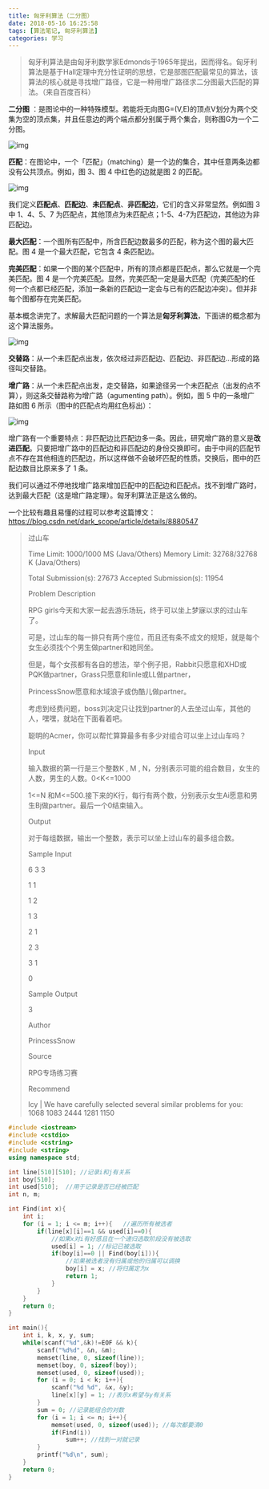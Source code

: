 ```yaml
---
title: 匈牙利算法（二分图）
date: 2018-05-16 16:25:58
tags: [算法笔记, 匈牙利算法]
categories: 学习
---
```




> 匈牙利算法是由匈牙利数学家Edmonds于1965年提出，因而得名。匈牙利算法是基于Hall定理中充分性证明的思想，它是部图匹配最常见的算法，该算法的核心就是寻找增广路径，它是一种用增广路径求二分图最大匹配的算法。（来自百度百科）



**二分图** ：是图论中的一种特殊模型。若能将无向图G=(V,E)的顶点V划分为两个交集为空的顶点集，并且任意边的两个端点都分别属于两个集合，则称图G为一个二分图。

![img](http://p86wg7kc2.bkt.clouddn.com/892758-20160610155729418-59307900.png)

**匹配**：在图论中，一个「匹配」（matching）是一个边的集合，其中任意两条边都没有公共顶点。例如，图 3、图 4 中红色的边就是图 2 的匹配。

![img](http://ww2.sinaimg.cn/large/7cc829d3gw1f89lnvfc6pj20g8057wfd.jpg)

我们定义**匹配点**、**匹配边**、**未匹配点**、**非匹配边**，它们的含义非常显然。例如图 3 中 1、4、5、7 为匹配点，其他顶点为未匹配点；1-5、4-7为匹配边，其他边为非匹配边。



**最大匹配**：一个图所有匹配中，所含匹配边数最多的匹配，称为这个图的最大匹配。图 4 是一个最大匹配，它包含 4 条匹配边。



**完美匹配**：如果一个图的某个匹配中，所有的顶点都是匹配点，那么它就是一个完美匹配。图 4 是一个完美匹配。显然，完美匹配一定是最大匹配（完美匹配的任何一个点都已经匹配，添加一条新的匹配边一定会与已有的匹配边冲突）。但并非每个图都存在完美匹配。



基本概念讲完了。求解最大匹配问题的一个算法是**匈牙利算法**，下面讲的概念都为这个算法服务。

![img](http://ww2.sinaimg.cn/large/7cc829d3gw1f89lnzbetkj204j04u74f.jpg)

**交替路**：从一个未匹配点出发，依次经过非匹配边、匹配边、非匹配边…形成的路径叫交替路。

**增广路**：从一个未匹配点出发，走交替路，如果途径另一个未匹配点（出发的点不算），则这条交替路称为增广路（agumenting path）。例如，图 5 中的一条增广路如图 6 所示（图中的匹配点均用红色标出）：

![img](http://ww2.sinaimg.cn/mw690/7cc829d3gw1f89lo04o2wj207y01y3yi.jpg)

增广路有一个重要特点：非匹配边比匹配边多一条。因此，研究增广路的意义是**改进匹配**。只要把增广路中的匹配边和非匹配边的身份交换即可。由于中间的匹配节点不存在其他相连的匹配边，所以这样做不会破坏匹配的性质。交换后，图中的匹配边数目比原来多了 1 条。

我们可以通过不停地找增广路来增加匹配中的匹配边和匹配点。找不到增广路时，达到最大匹配（这是增广路定理）。匈牙利算法正是这么做的。



一个比较有趣且易懂的过程可以参考这篇博文：https://blog.csdn.net/dark_scope/article/details/8880547



> 过山车
>
> Time Limit: 1000/1000 MS (Java/Others)    Memory Limit: 32768/32768 K (Java/Others)
>
> Total Submission(s): 27673    Accepted Submission(s): 11954
>
> Problem Description
>
> RPG girls今天和大家一起去游乐场玩，终于可以坐上梦寐以求的过山车了。
>
> 可是，过山车的每一排只有两个座位，而且还有条不成文的规矩，就是每个女生必须找个个男生做partner和她同坐。
>
> 但是，每个女孩都有各自的想法，举个例子把，Rabbit只愿意和XHD或PQK做partner，Grass只愿意和linle或LL做partner，
>
> PrincessSnow愿意和水域浪子或伪酷儿做partner。
>
> 考虑到经费问题，boss刘决定只让找到partner的人去坐过山车，其他的人，嘿嘿，就站在下面看着吧。
>
> 聪明的Acmer，你可以帮忙算算最多有多少对组合可以坐上过山车吗？
>
>  
>
> Input
>
> 输入数据的第一行是三个整数K , M , N，分别表示可能的组合数目，女生的人数，男生的人数。0<K<=1000
>
> 1<=N 和M<=500.接下来的K行，每行有两个数，分别表示女生Ai愿意和男生Bj做partner。最后一个0结束输入。
>
>  
>
> Output
>
> 对于每组数据，输出一个整数，表示可以坐上过山车的最多组合数。
>
>  
>
> Sample Input
>
> 6 3 3
>
> 1 1
>
> 1 2
>
> 1 3
>
> 2 1
>
> 2 3
>
> 3 1
>
> 0
>
>  
>
> Sample Output
>
> 3
>
>  
>
> Author
>
> PrincessSnow
>
>  
>
> Source
>
> RPG专场练习赛
>
>  
>
> Recommend
>
> lcy   |   We have carefully selected several similar problems for you:  1068 1083 2444 1281 1150 



```c++
#include <iostream>
#include <cstdio>
#include <cstring>
#include <string>
using namespace std;

int line[510][510]; //记录i和j有关系
int boy[510];
int used[510];  //用于记录是否已经被匹配
int n, m;

int Find(int x){
    int i;
    for (i = 1; i <= m; i++){   //遍历所有被选者
        if(line[x][i]==1 && used[i]==0){
            //如果x对i有好感且在一个递归选取阶段没有被选取
            used[i] = 1; //标记已被选取
            if(boy[i]==0 || Find(boy[i])){
                //如果被选者没有归属或他的归属可以调换
                boy[i] = x; //将归属定为x
                return 1;
            }
        }
    }
    return 0;
}

int main(){
    int i, k, x, y, sum;
    while(scanf("%d",&k)!=EOF && k){
        scanf("%d%d", &n, &m);
        memset(line, 0, sizeof(line));
        memset(boy, 0, sizeof(boy));
        memset(used, 0, sizeof(used));
        for (i = 0; i < k; i++){
            scanf("%d %d", &x, &y);
            line[x][y] = 1; //表示x希望与y有关系
        }
        sum = 0; //记录能组合的对数
        for (i = 1; i <= n; i++){
            memset(used, 0, sizeof(used)); //每次都要清0
            if(Find(i))
                sum++; //找到一对就记录
        }
        printf("%d\n", sum);
    }
    return 0;
}
```

